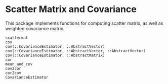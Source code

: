 # Scatter Matrix and Covariance

This package implements functions for computing scatter matrix, as well as weighted covariance matrix.

```@docs
scattermat
cov
cov(::CovarianceEstimator, ::AbstractVector)
cov(::CovarianceEstimator, ::AbstractVector, ::AbstractVector)
cov(::CovarianceEstimator, ::AbstractMatrix)
cor
mean_and_cov
cov2cor
cor2cov
CovarianceEstimator
```
